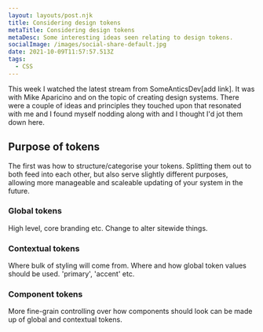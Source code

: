 ```yaml
---
layout: layouts/post.njk
title: Considering design tokens
metaTitle: Considering design tokens
metaDesc: Some interesting ideas seen relating to design tokens.
socialImage: /images/social-share-default.jpg
date: 2021-10-09T11:57:57.513Z
tags:
  - CSS
---
```

This week I watched the latest stream from SomeAnticsDev\[add link]. It was with Mike Aparicino and on the topic of creating design systems. There were a couple of ideas and principles they touched upon that resonated with me and I found myself nodding along with and I thought I'd jot them down here.

## Purpose of tokens
The first was how to structure/categorise your tokens. Splitting them out to both feed into each other, but also serve slightly different purposes, allowing more manageable and scaleable updating of your system in the future.

### Global tokens
High level, core branding etc. Change to alter sitewide things.

### Contextual tokens
Where bulk of styling will come from. Where and how global token values should be used. 'primary', 'accent' etc.

### Component tokens
More fine-grain controlling over how components should look can be made up of global and contextual tokens.
